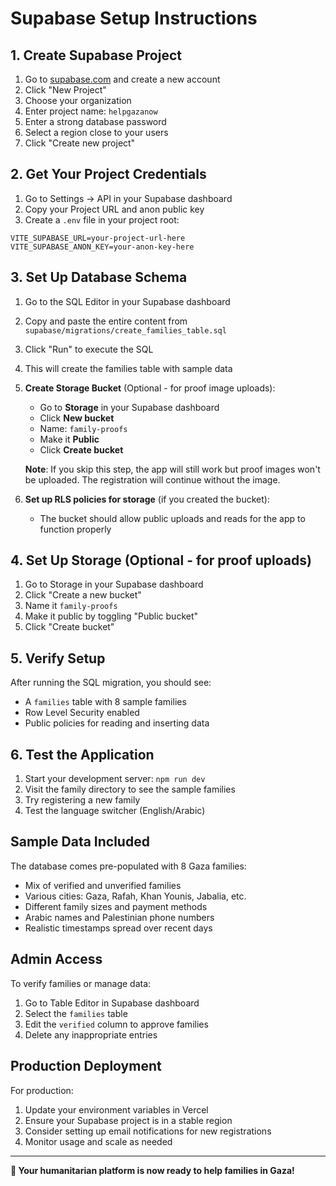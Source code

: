 # Supabase Setup Instructions

## 1. Create Supabase Project

1. Go to [supabase.com](https://supabase.com) and create a new account
2. Click "New Project"
3. Choose your organization
4. Enter project name: `helpgazanow`
5. Enter a strong database password
6. Select a region close to your users
7. Click "Create new project"

## 2. Get Your Project Credentials

1. Go to Settings → API in your Supabase dashboard
2. Copy your Project URL and anon public key
3. Create a `.env` file in your project root:

```env
VITE_SUPABASE_URL=your-project-url-here
VITE_SUPABASE_ANON_KEY=your-anon-key-here
```

## 3. Set Up Database Schema

1. Go to the SQL Editor in your Supabase dashboard
2. Copy and paste the entire content from `supabase/migrations/create_families_table.sql`
3. Click "Run" to execute the SQL
4. This will create the families table with sample data

5. **Create Storage Bucket** (Optional - for proof image uploads):
   - Go to **Storage** in your Supabase dashboard
   - Click **New bucket**
   - Name: `family-proofs`
   - Make it **Public**
   - Click **Create bucket**
   
   **Note**: If you skip this step, the app will still work but proof images won't be uploaded. The registration will continue without the image.

6. **Set up RLS policies for storage** (if you created the bucket):
   - The bucket should allow public uploads and reads for the app to function properly

## 4. Set Up Storage (Optional - for proof uploads)

1. Go to Storage in your Supabase dashboard
2. Click "Create a new bucket"
3. Name it `family-proofs`
4. Make it public by toggling "Public bucket"
5. Click "Create bucket"

## 5. Verify Setup

After running the SQL migration, you should see:
- A `families` table with 8 sample families
- Row Level Security enabled
- Public policies for reading and inserting data

## 6. Test the Application

1. Start your development server: `npm run dev`
2. Visit the family directory to see the sample families
3. Try registering a new family
4. Test the language switcher (English/Arabic)

## Sample Data Included

The database comes pre-populated with 8 Gaza families:
- Mix of verified and unverified families
- Various cities: Gaza, Rafah, Khan Younis, Jabalia, etc.
- Different family sizes and payment methods
- Arabic names and Palestinian phone numbers
- Realistic timestamps spread over recent days

## Admin Access

To verify families or manage data:
1. Go to Table Editor in Supabase dashboard
2. Select the `families` table
3. Edit the `verified` column to approve families
4. Delete any inappropriate entries

## Production Deployment

For production:
1. Update your environment variables in Vercel
2. Ensure your Supabase project is in a stable region
3. Consider setting up email notifications for new registrations
4. Monitor usage and scale as needed

---

**🚨 Your humanitarian platform is now ready to help families in Gaza!**